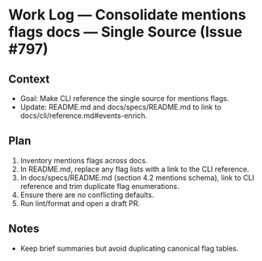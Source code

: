 # Work Log — Consolidate mentions flags docs — Single Source (Issue #797)

## Context

- Goal: Make CLI reference the single source for mentions flags.
- Update: README.md and docs/specs/README.md to link to docs/cli/reference.md#events-enrich.

## Plan

1. Inventory mentions flags across docs.
2. In README.md, replace any flag lists with a link to the CLI reference.
3. In docs/specs/README.md (section 4.2 mentions schema), link to CLI reference and trim duplicate flag enumerations.
4. Ensure there are no conflicting defaults.
5. Run lint/format and open a draft PR.

## Notes

- Keep brief summaries but avoid duplicating canonical flag tables.
